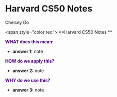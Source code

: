 # **Harvard CS50 Notes**
 <span style="color:fuschia"> Chelcey Do</span>

<span style="color:red”> **Harvard CS50 Notes **</span>

<span style="color:indigo"> **WHAT does this mean:**</span>
* **answer 1:** note

<span style="color:indigo"> **HOW do we apply this?**</span>
* **answer 2:** note

<span style="color:indigo"> **WHY do we use this?**</span>
* **answer 3:** note
